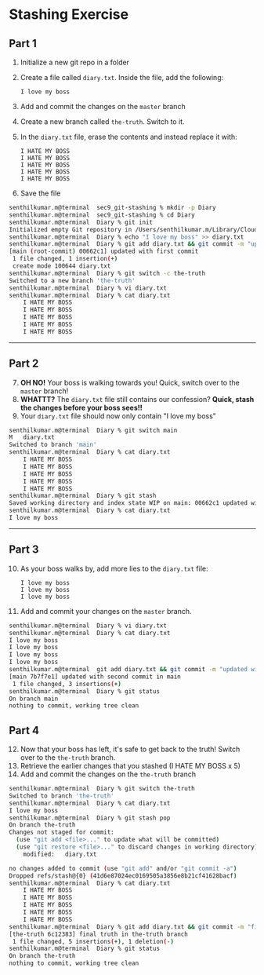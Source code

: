# Stashing Exercise

## Part 1
1. Initialize a new git repo in a folder
2. Create a file called `diary.txt`.  Inside the file, add the following:
    
    ```
    I love my boss
    ```
    
3. Add and commit the changes on the `master` branch
4. Create a new branch called `the-truth`.  Switch to it.
5. In the `diary.txt` file, erase the contents and instead replace it with:
    
    ```
    I HATE MY BOSS
    I HATE MY BOSS
    I HATE MY BOSS
    I HATE MY BOSS
    I HATE MY BOSS
    ```
    
6. Save the file


```bash
senthilkumar.m@terminal  sec9_git-stashing % mkdir -p Diary
senthilkumar.m@terminal  sec9_git-stashing % cd Diary 
senthilkumar.m@terminal  Diary % git init
Initialized empty Git repository in /Users/senthilkumar.m/Library/CloudStorage/OneDrive-TOYOTAConnectedIndia/Learnings/udemy_courses/git_udemy_course/sec9_git-stashing/Diary/.git/
senthilkumar.m@terminal  Diary % echo "I love my boss" >> diary.txt
senthilkumar.m@terminal  Diary % git add diary.txt && git commit -m "updated with first commit"
[main (root-commit) 00662c1] updated with first commit
 1 file changed, 1 insertion(+)
 create mode 100644 diary.txt
senthilkumar.m@terminal  Diary % git switch -c the-truth
Switched to a new branch 'the-truth'
senthilkumar.m@terminal  Diary % vi diary.txt 
senthilkumar.m@terminal  Diary % cat diary.txt 
    I HATE MY BOSS
    I HATE MY BOSS
    I HATE MY BOSS
    I HATE MY BOSS
    I HATE MY BOSS
```

---

## Part 2

7. **OH NO!** Your boss is walking towards you! Quick, switch over to the `master` branch!
8. **WHATTT?** The `diary.txt` file still contains our confession?  **Quick, stash the changes before your boss sees!!**
9. Your `diary.txt` file should now only contain "I love my boss"

```bash
senthilkumar.m@terminal  Diary % git switch main 
M	diary.txt
Switched to branch 'main'
senthilkumar.m@terminal  Diary % cat diary.txt 
    I HATE MY BOSS
    I HATE MY BOSS
    I HATE MY BOSS
    I HATE MY BOSS
    I HATE MY BOSS
senthilkumar.m@terminal  Diary % git stash
Saved working directory and index state WIP on main: 00662c1 updated with first commit
senthilkumar.m@terminal  Diary % cat diary.txt 
I love my boss
```

---

## Part 3

10. As your boss walks by, add more lies to the `diary.txt` file:
    
    ```
    I love my boss
    I love my boss
    I love my boss
    ```
    
11. Add and commit your changes on the `master` branch.

```bash
senthilkumar.m@terminal  Diary % vi diary.txt 
senthilkumar.m@terminal  Diary % cat diary.txt 
I love my boss
I love my boss
I love my boss
I love my boss
senthilkumar.m@terminal  git add diary.txt && git commit -m "updated with second commit in main"
[main 7b7f7e1] updated with second commit in main
 1 file changed, 3 insertions(+)
senthilkumar.m@terminal  Diary % git status
On branch main
nothing to commit, working tree clean
```

## Part 4

12. Now that your boss has left, it's safe to get back to the truth! Switch over to the `the-truth` branch.
13. Retrieve the earlier changes that you stashed (I HATE MY BOSS x 5)
14. Add and commit the changes on the `the-truth` branch

```bash
senthilkumar.m@terminal  Diary % git switch the-truth
Switched to branch 'the-truth'
senthilkumar.m@terminal  Diary % cat diary.txt 
I love my boss
senthilkumar.m@terminal  Diary % git stash pop
On branch the-truth
Changes not staged for commit:
  (use "git add <file>..." to update what will be committed)
  (use "git restore <file>..." to discard changes in working directory)
	modified:   diary.txt

no changes added to commit (use "git add" and/or "git commit -a")
Dropped refs/stash@{0} (41d6e87024ec0169505a3856e8b21cf41628bacf)
senthilkumar.m@terminal  Diary % cat diary.txt 
    I HATE MY BOSS
    I HATE MY BOSS
    I HATE MY BOSS
    I HATE MY BOSS
    I HATE MY BOSS
senthilkumar.m@terminal  Diary % git add diary.txt && git commit -m "final truth in the-truth branch"
[the-truth 6c12383] final truth in the-truth branch
 1 file changed, 5 insertions(+), 1 deletion(-)
senthilkumar.m@terminal  Diary % git status
On branch the-truth
nothing to commit, working tree clean
```